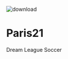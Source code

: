![download](https://user-images.githubusercontent.com/87420016/129252753-9201dcd3-49b0-488d-b8f6-d750fdb6ef8c.png)
# Paris21
Dream League Soccer
